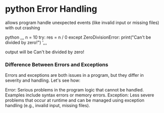 # python Error Handling 

allows program handle unexpected events (like invalid input or missing files)
with out crashing 

python
,,,
n = 10
try:
    res = n / 0
except ZeroDivisionError:
    print("Can't be divided by zero!")
',,,

output will be Can't be divided by zero!

### Difference Between Errors and Exceptions
Errors and exceptions are both issues in a program, but they differ in severity and handling. Let's see how:

Error: Serious problems in the program logic that cannot be handled. Examples include syntax errors or memory errors.
Exception: Less severe problems that occur at runtime and can be managed using exception handling (e.g., invalid input, missing files).
